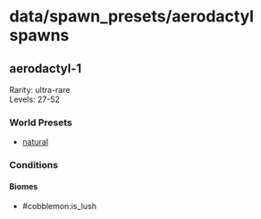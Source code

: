 # data/spawn_presets/aerodactyl spawns  
  
## aerodactyl-1  
Rarity: ultra-rare  
Levels: 27-52  
  
### World Presets  
* [natural](/data/spawn_data/natural.md)  
  
### Conditions  
  
#### Biomes  
  * #cobblemon:is_lush
  
